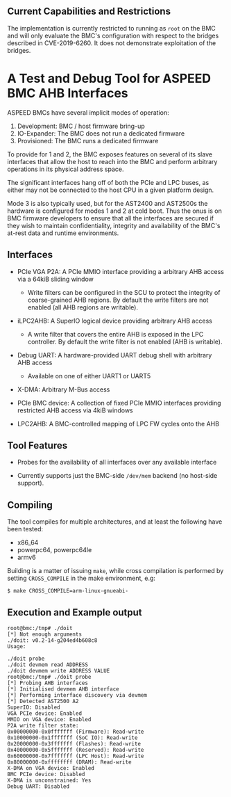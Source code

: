 ## Current Capabilities and Restrictions

The implementation is currently restricted to running as `root` on the BMC and
will only evaluate the BMC's configuration with respect to the bridges
described in CVE-2019-6260. It does not demonstrate exploitation of the
bridges.

# A Test and Debug Tool for ASPEED BMC AHB Interfaces

ASPEED BMCs have several implicit modes of operation:

1. Development: BMC / host firmware bring-up
2. IO-Expander: The BMC does not run a dedicated firmware
3. Provisioned: The BMC runs a dedicated firmware

To provide for 1 and 2, the BMC exposes features on several of its slave
interfaces that allow the host to reach into the BMC and perform arbitrary
operations in its physical address space.

The significant interfaces hang off of both the PCIe and LPC buses, as either
may not be connected to the host CPU in a given platform design.

Mode 3 is also typically used, but for the AST2400 and AST2500s the hardware is
configured for modes 1 and 2 at cold boot. Thus the onus is on BMC firmware
developers to ensure that all the interfaces are secured if they wish to
maintain confidentiality, integrity and availability of the BMC's at-rest data
and runtime environments.

## Interfaces

* PCIe VGA P2A: A PCIe MMIO interface providing a arbitrary AHB access via a
  64kiB sliding window

  * Write filters can be configured in the SCU to protect the integrity of
    coarse-grained AHB regions. By default the write filters are not enabled
    (all AHB regions are writable).

* iLPC2AHB: A SuperIO logical device providing arbitrary AHB access

  * A write filter that covers the entire AHB is exposed in the LPC controller.
    By default the write filter is not enabled (AHB is writable).

* Debug UART: A hardware-provided UART debug shell with arbitrary AHB access

  * Available on one of either UART1 or UART5

* X-DMA: Arbitrary M-Bus access

* PCIe BMC device: A collection of fixed PCIe MMIO interfaces providing
  restricted AHB access via 4kiB windows

* LPC2AHB: A BMC-controlled mapping of LPC FW cycles onto the AHB

## Tool Features

* Probes for the availability of all interfaces over any available interface

* Currently supports just the BMC-side `/dev/mem` backend (no host-side
  support).

## Compiling

The tool compiles for multiple architectures, and at least the following have
been tested:

* x86_64
* powerpc64, powerpc64le
* armv6

Building is a matter of issuing `make`, while cross compilation is performed by
setting `CROSS_COMPILE` in the make environment, e.g:

```
$ make CROSS_COMPILE=arm-linux-gnueabi-
```

## Execution and Example output

```
root@bmc:/tmp# ./doit
[*] Not enough arguments
./doit: v0.2-14-g204ed4b608c8
Usage:

./doit probe
./doit devmem read ADDRESS
./doit devmem write ADDRESS VALUE
root@bmc:/tmp# ./doit probe
[*] Probing AHB interfaces
[*] Initialised devmem AHB interface
[*] Performing interface discovery via devmem
[*] Detected AST2500 A2
SuperIO: Disabled
VGA PCIe device: Enabled
MMIO on VGA device: Enabled
P2A write filter state:
0x00000000-0x0fffffff (Firmware): Read-write
0x10000000-0x1fffffff (SoC IO): Read-write
0x20000000-0x3fffffff (Flashes): Read-write
0x40000000-0x5fffffff (Reserved): Read-write
0x60000000-0x7fffffff (LPC Host): Read-write
0x80000000-0xffffffff (DRAM): Read-write
X-DMA on VGA device: Enabled
BMC PCIe device: Disabled
X-DMA is unconstrained: Yes
Debug UART: Disabled
```
